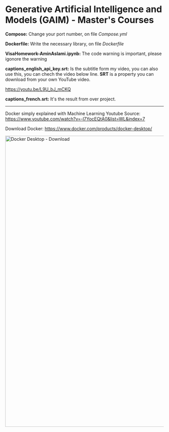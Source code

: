 # Generative Artificial Intelligence and Models (GAIM) - Master's Courses

**Compose:** Change your port number, on file _Compose.yml_

**Dockerfile:** Write the necessary library, on file _Dockerfile_

**VisaHomework-AminAslami.ipynb:** The code warning is important, please igonore the warning

**captions_english_api_key.srt:** Is the subtitle form my video, you can also use this, you can chech the video below line. **SRT** is a property you can download from your own YouTube video.

https://youtu.be/L9U_bJ_mCKQ

**captions_french.srt:** It's the result from over project.

------------------------------------------------------------------------------
Docker simply explained with Machine Learning
Youtube Source: https://www.youtube.com/watch?v=-l7YocEQtA0&list=WL&index=7

Download Docker: https://www.docker.com/products/docker-desktop/

<img width="923" alt="Docker Desktop - Download" src="https://github.com/user-attachments/assets/074bbe50-51c6-4a58-ab1d-d02fb83409a9">
